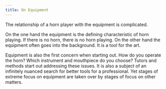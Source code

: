```yaml
---
title: On Equipment
---
```


The relationship of a horn player with the equipment is complicated.

On the one hand the equipment is the defining characteristic of horn playing. If there is no horn, there is no horn playing. On the other hand the equipment often goes into the background. It is a tool for the art.

Equipment is also the first concern when starting out. How do you operate the horn? Which instrument and mouthpiece do you choose? Tutors and methods start out addressing these issues. It is also a subject of an infinitely nuanced search for better tools for a professional. Yet stages of extreme focus on equipment are taken over by stages of focus on other matters.
